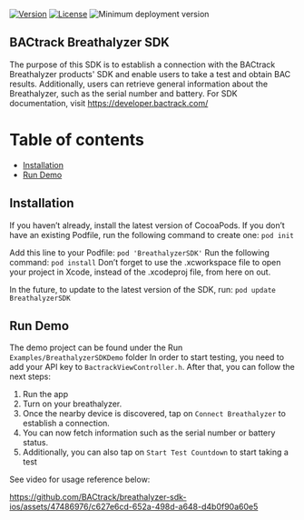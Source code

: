 [![Version](https://img.shields.io/cocoapods/v/BreathalyzerSDK.svg?style=flat)](https://cocoapods.org/pods/BreathalyzerSDK)
[![License](https://img.shields.io/cocoapods/l/BreathalyzerSDK.svg?style=flat)](http://cocoapods.org/pods/BreathalyzerSDK)
![Minimum deployment version](https://img.shields.io/badge/minimum_iOS_deployment_target-iOS13-brightgreen)


## BACtrack Breathalyzer SDK
The purpose of this SDK is to establish a connection with the BACtrack Breathalyzer products' SDK and enable users to take a test and obtain BAC results. Additionally, users can retrieve general information about the Breathalyzer, such as the serial number and battery.
For SDK documentation, visit https://developer.bactrack.com/


Table of contents
=================
* [Installation](#installation)
* [Run Demo](#run-demo)

## Installation
If you haven’t already, install the latest version of CocoaPods.
If you don’t have an existing Podfile, run the following command to create one:
`pod init`

Add this line to your Podfile:
`pod 'BreathalyzerSDK'`
Run the following command:
`pod install`
Don’t forget to use the .xcworkspace file to open your project in Xcode, instead of the .xcodeproj file, from here on out.

In the future, to update to the latest version of the SDK, run:
`pod update BreathalyzerSDK`

## Run Demo
The demo project can be found under the  Run `Examples/BreathalyzerSDKDemo` folder
In order to start testing, you need to add your API key to `BactrackViewController.h`.
After that, you can follow the next steps:

1) Run the app
2) Turn on your breathalyzer.
3) Once the nearby device is discovered, tap on `Connect Breathalyzer` to establish a connection.
4) You can now fetch information such as the serial number or battery status.
5) Additionally, you can also tap on `Start Test Countdown` to start taking a test

See video for usage reference below:


https://github.com/BACtrack/breathalyzer-sdk-ios/assets/47486976/c627e6cd-652a-498d-a648-d4b0f90a60e5


